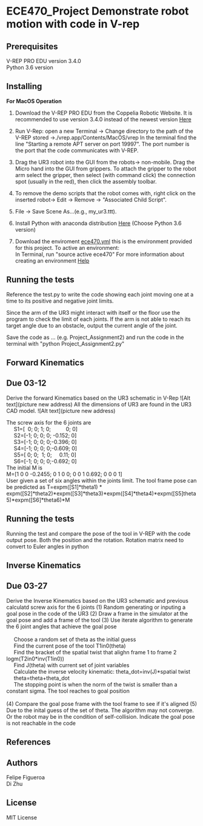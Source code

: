 # ECE470_Project Demonstrate robot motion with code in V-rep
## Prerequisites
V-REP PRO EDU version 3.4.0<br />
Python 3.6 version

## Installing
**For MacOS Operation** 

1. Download the V-REP PRO EDU from the Coppelia Robotic Website. It is recommended to use version 3.4.0 instead of the newest version
[Here](http://coppeliarobotics.com/files/V-REP_PRO_EDU_V3_4_0_Mac.zip)

2. Run V-Rep: open a new Terminal -> Change directory to the path of the V-REP stored ->./vrep.app/Contents/MacOS/vrep
In the terminal find the line "Starting a remote APT server on port 19997". The port number is
the port that the code communicates with V-REP.

3. Drag the UR3 robot into the GUI from the robots-> non-mobile. Drag the Micro hand into the GUI from 
grippers. To attach the gripper to the robot arm select the gripper, then select (with command click) the connection spot (usually in the red), then click the assembly toolbar.

4. To remove the demo scripts that the robot comes with, right click on the inserted robot-> Edit -> Remove 
-> "Associated Child Script".

5. File -> Save Scene As...(e.g., my_ur3.ttt). 

6. Install Python with anaconda distribution [Here](https://www.anaconda.com/download/#macos)
   (Choose Python 3.6 version)
   
7. Download the enviroment [ece470.yml](https://d1b10bmlvqabco.cloudfront.net/attach/jchxn1s6tkg20r/h6wx8zvddi8vt/je9d8omtib3t/ece470.yml)
   this is the environment provided for this project. To active an environment:<br />
   In Terminal, run "source active ece470" 
   For more information about creating an environment [Help](https://conda.io/docs/user-guide/tasks/manage-environments.html#creating-an-environment-from-an-environment-yml-file)
   
## Running the tests
Reference the test.py to write the code showing each joint moving one at a time to its positive and negative joint limits. 

Since the arm of the UR3 might interact with itself or the floor use the program to check the 
limit of each joints. If the arm is not able to reach its target angle due to an obstacle, output the current angle of the joint.

Save the code as ... (e.g. Project_Assignment2) and run the code in the terminal with "python Project_Assignment2.py"

   
## Forward Kinematics 
## Due 03-12
Derive the forward Kinematics based on the UR3 schematic in V-Rep
![Alt text](picture new address)
All the dimensions of UR3 are found in the UR3 CAD model.
![Alt text](picture new address)

The screw axis for the 6 joints are<br /> 
&nbsp;&nbsp;&nbsp;&nbsp;&nbsp;S1=[&nbsp;&nbsp;0;&nbsp;0;&nbsp;1;&nbsp;0;&nbsp;&nbsp;&nbsp;&nbsp;&nbsp;&nbsp;&nbsp;&nbsp;&nbsp;&nbsp;0;&nbsp;0]<br />
&nbsp;&nbsp;&nbsp;&nbsp;&nbsp;S2=[-1;&nbsp;0;&nbsp;0;&nbsp;0;&nbsp;-0.152;&nbsp;0]<br />
&nbsp;&nbsp;&nbsp;&nbsp;&nbsp;S3=[-1;&nbsp;0;&nbsp;0;&nbsp;0;-0.396;&nbsp;0]<br />
&nbsp;&nbsp;&nbsp;&nbsp;&nbsp;S4=[-1;&nbsp;0;&nbsp;0;&nbsp;0;-0.609;&nbsp;0]<br />
&nbsp;&nbsp;&nbsp;&nbsp;&nbsp;S5=[&nbsp;0;&nbsp;0;&nbsp;&nbsp;1;&nbsp;0;&nbsp;&nbsp;&nbsp;&nbsp;&nbsp;0.11;&nbsp;0]<br />
&nbsp;&nbsp;&nbsp;&nbsp;&nbsp;S6=[-1;&nbsp;0;&nbsp;0;&nbsp;0;-0.692;&nbsp;0]<br />
The initial M is<br />
M=[1 0 0   -0.2455; 0 1 0 0; 0 0 1 0.692; 0 0 0 1]<br />
User given a set of six angles within the joints limit. The tool frame pose can be predicted as 
T=expm([S1]*theta1) * expm([S2]*theta2)*expm([S3]*theta3)*expm([S4]*theta4)*expm([S5]theta5)*expm([S6]*theta6)*M

## Running the tests
Running the test and compare the pose of the tool in V-REP with the code output pose. Both the position and the rotation.
Rotation matrix need to convert to Euler angles in python

## Inverse Kinematics
## Due 03-27
Derive the Inverse Kinematics based on the UR3 schematic and previous calculatd screw axis for the 6 joints
(1) Random generating or inputing a goal pose in the code of the UR3
(2) Draw a frame in the simulator at the goal pose and add a frame of the tool
(3) Use iterate algorithm to generate the 6 joint angles that achieve the goal pose<br />
<br />
&nbsp;&nbsp;&nbsp;&nbsp;&nbsp;Choose a random set of theta as the initial guess<br />
&nbsp;&nbsp;&nbsp;&nbsp;&nbsp;Find the current pose of the tool T1in0(theta)<br />
&nbsp;&nbsp;&nbsp;&nbsp;&nbsp;Find the bracket of the spatial twist that alighn frame 1 to frame 2 logm(T2in0*inv(T1in0))<br />
&nbsp;&nbsp;&nbsp;&nbsp;&nbsp;Find J(theta) with current set of joint variables<br />
&nbsp;&nbsp;&nbsp;&nbsp;&nbsp;Calculate the inverse velocity kinematic: theta_dot=inv(J)*spatial twist<br />
&nbsp;&nbsp;&nbsp;&nbsp;&nbsp;theta=theta+theta_dot<br />
&nbsp;&nbsp;&nbsp;&nbsp;&nbsp;The stopping point is when the norm of the twist is smaller than a constant sigma. The tool reaches to goal position
<br />
<br />
(4) Compare the goal pose frame with the tool frame to see if it's aligned
(5) Due to the inital guess of the set of theta. The algorithm may not converge. Or the robot may be in the condition of self-collision. Indicate the goal pose is not reachable in the code


## References



## Authors
Felipe Figueroa<br />
Di Zhu

## License
MIT License
